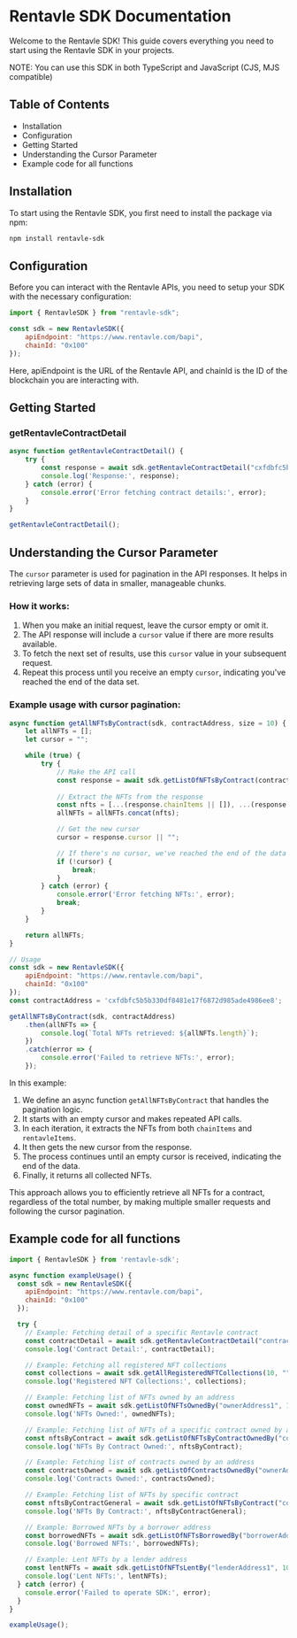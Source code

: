 # Rentavle SDK Documentation

Welcome to the Rentavle SDK! This guide covers everything you need to start using the Rentavle SDK in your projects.

NOTE: You can use this SDK in both TypeScript and JavaScript (CJS, MJS compatible)

## Table of Contents

- Installation
- Configuration
- Getting Started
- Understanding the Cursor Parameter
- Example code for all functions

## Installation

To start using the Rentavle SDK, you first need to install the package via npm:

```bash
npm install rentavle-sdk
```

## Configuration

Before you can interact with the Rentavle APIs, you need to setup your SDK with the necessary configuration:

```javascript
import { RentavleSDK } from "rentavle-sdk";

const sdk = new RentavleSDK({
    apiEndpoint: "https://www.rentavle.com/bapi",
    chainId: "0x100"
});
```

Here, apiEndpoint is the URL of the Rentavle API, and chainId is the ID of the blockchain you are interacting with.

## Getting Started

### getRentavleContractDetail

```javascript
async function getRentavleContractDetail() {
    try {
        const response = await sdk.getRentavleContractDetail("cxfdbfc5b5b330df8481e17f6872d985ade4986ee8");
        console.log('Response:', response);
    } catch (error) {
        console.error('Error fetching contract details:', error);
    }
}

getRentavleContractDetail();
```

## Understanding the Cursor Parameter

The `cursor` parameter is used for pagination in the API responses. It helps in retrieving large sets of data in smaller, manageable chunks.

### How it works:

1. When you make an initial request, leave the cursor empty or omit it.
2. The API response will include a `cursor` value if there are more results available.
3. To fetch the next set of results, use this `cursor` value in your subsequent request.
4. Repeat this process until you receive an empty `cursor`, indicating you've reached the end of the data set.

### Example usage with cursor pagination:

```javascript
async function getAllNFTsByContract(sdk, contractAddress, size = 10) {
    let allNFTs = [];
    let cursor = "";

    while (true) {
        try {
            // Make the API call
            const response = await sdk.getListOfNFTsByContract(contractAddress, size, cursor);
            
            // Extract the NFTs from the response
            const nfts = [...(response.chainItems || []), ...(response.rentavleItems || [])];
            allNFTs = allNFTs.concat(nfts);

            // Get the new cursor
            cursor = response.cursor || "";

            // If there's no cursor, we've reached the end of the data
            if (!cursor) {
                break;
            }
        } catch (error) {
            console.error('Error fetching NFTs:', error);
            break;
        }
    }

    return allNFTs;
}

// Usage
const sdk = new RentavleSDK({
    apiEndpoint: "https://www.rentavle.com/bapi",
    chainId: "0x100"
});
const contractAddress = 'cxfdbfc5b5b330df8481e17f6872d985ade4986ee8';

getAllNFTsByContract(sdk, contractAddress)
    .then(allNFTs => {
        console.log(`Total NFTs retrieved: ${allNFTs.length}`);
    })
    .catch(error => {
        console.error('Failed to retrieve NFTs:', error);
    });
```

In this example:

1. We define an async function `getAllNFTsByContract` that handles the pagination logic.
2. It starts with an empty cursor and makes repeated API calls.
3. In each iteration, it extracts the NFTs from both `chainItems` and `rentavleItems`.
4. It then gets the new cursor from the response.
5. The process continues until an empty cursor is received, indicating the end of the data.
6. Finally, it returns all collected NFTs.

This approach allows you to efficiently retrieve all NFTs for a contract, regardless of the total number, by making multiple smaller requests and following the cursor pagination.

## Example code for all functions

```javascript
import { RentavleSDK } from 'rentavle-sdk';

async function exampleUsage() {
  const sdk = new RentavleSDK({
    apiEndpoint: "https://www.rentavle.com/bapi",
    chainId: "0x100"
  });

  try {
    // Example: Fetching detail of a specific Rentavle contract
    const contractDetail = await sdk.getRentavleContractDetail("contractAddress1");
    console.log('Contract Detail:', contractDetail);

    // Example: Fetching all registered NFT collections
    const collections = await sdk.getAllRegisteredNFTCollections(10, "");
    console.log('Registered NFT Collections:', collections);

    // Example: Fetching list of NFTs owned by an address
    const ownedNFTs = await sdk.getListOfNFTsOwnedBy("ownerAddress1", 10, "");
    console.log('NFTs Owned:', ownedNFTs);

    // Example: Fetching list of NFTs of a specific contract owned by a particular address
    const nftsByContract = await sdk.getListOfNFTsByContractOwnedBy("contractAddress2", "ownerAddress2", 10, "");
    console.log('NFTs By Contract Owned:', nftsByContract);

    // Example: Fetching list of contracts owned by an address
    const contractsOwned = await sdk.getListOfContractsOwnedBy("ownerAddress3", 10, "");
    console.log('Contracts Owned:', contractsOwned);

    // Example: Fetching list of NFTs by specific contract
    const nftsByContractGeneral = await sdk.getListOfNFTsByContract("contractAddress3", 10, "");
    console.log('NFTs By Contract:', nftsByContractGeneral);

    // Example: Borrowed NFTs by a borrower address
    const borrowedNFTs = await sdk.getListOfNFTsBorrowedBy("borrowerAddress1", 10, "");
    console.log('Borrowed NFTs:', borrowedNFTs);

    // Example: Lent NFTs by a lender address
    const lentNFTs = await sdk.getListOfNFTsLentBy("lenderAddress1", 10, "");
    console.log('Lent NFTs:', lentNFTs);
  } catch (error) {
    console.error('Failed to operate SDK:', error);
  }
}

exampleUsage();
```
